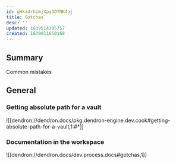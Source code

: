 ```yaml
---
id: gHkidrhimjXpy3OYNK4aj
title: Gotchas
desc: ''
updated: 1639514385757
created: 1639011650168
---
```


## Summary 

Common mistakes

## General

### Getting absolute path for a vault

![[dendron://dendron.docs/pkg.dendron-engine.dev.cook#getting-absolute-path-for-a-vault,1:#*]]

### Documentation in the workspace

![[dendron://dendron.docs/dev.process.docs#gotchas,1]]
